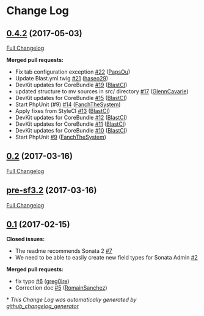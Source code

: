 # Change Log

## [0.4.2](https://github.com/blast-project/CoreBundle/tree/0.4.2) (2017-05-03)
[Full Changelog](https://github.com/blast-project/CoreBundle/compare/0.2...0.4.2)

**Merged pull requests:**

- Fix tab configuration exception [\#22](https://github.com/blast-project/CoreBundle/pull/22) ([PapsOu](https://github.com/PapsOu))
- Update Blast.yml.twig [\#21](https://github.com/blast-project/CoreBundle/pull/21) ([haseo29](https://github.com/haseo29))
- DevKit updates for CoreBundle [\#19](https://github.com/blast-project/CoreBundle/pull/19) ([BlastCI](https://github.com/BlastCI))
- updated structure to mv sources in src/ directory [\#17](https://github.com/blast-project/CoreBundle/pull/17) ([GlennCavarle](https://github.com/GlennCavarle))
- DevKit updates for CoreBundle [\#15](https://github.com/blast-project/CoreBundle/pull/15) ([BlastCI](https://github.com/BlastCI))
- Start PhpUnit \(\#9\) [\#14](https://github.com/blast-project/CoreBundle/pull/14) ([FanchTheSystem](https://github.com/FanchTheSystem))
- Apply fixes from StyleCI [\#13](https://github.com/blast-project/CoreBundle/pull/13) ([BlastCI](https://github.com/BlastCI))
- DevKit updates for CoreBundle [\#12](https://github.com/blast-project/CoreBundle/pull/12) ([BlastCI](https://github.com/BlastCI))
- DevKit updates for CoreBundle [\#11](https://github.com/blast-project/CoreBundle/pull/11) ([BlastCI](https://github.com/BlastCI))
- DevKit updates for CoreBundle [\#10](https://github.com/blast-project/CoreBundle/pull/10) ([BlastCI](https://github.com/BlastCI))
- Start PhpUnit [\#9](https://github.com/blast-project/CoreBundle/pull/9) ([FanchTheSystem](https://github.com/FanchTheSystem))

## [0.2](https://github.com/blast-project/CoreBundle/tree/0.2) (2017-03-16)
[Full Changelog](https://github.com/blast-project/CoreBundle/compare/pre-sf3.2...0.2)

## [pre-sf3.2](https://github.com/blast-project/CoreBundle/tree/pre-sf3.2) (2017-03-16)
[Full Changelog](https://github.com/blast-project/CoreBundle/compare/0.1...pre-sf3.2)

## [0.1](https://github.com/blast-project/CoreBundle/tree/0.1) (2017-02-15)
**Closed issues:**

- The readme recommends Sonata 2 [\#7](https://github.com/blast-project/CoreBundle/issues/7)
- We need to be able to easily create new field types for Sonata Admin [\#2](https://github.com/blast-project/CoreBundle/issues/2)

**Merged pull requests:**

- fix typo [\#6](https://github.com/blast-project/CoreBundle/pull/6) ([greg0ire](https://github.com/greg0ire))
- Correction doc [\#5](https://github.com/blast-project/CoreBundle/pull/5) ([RomainSanchez](https://github.com/RomainSanchez))



\* *This Change Log was automatically generated by [github_changelog_generator](https://github.com/skywinder/Github-Changelog-Generator)*